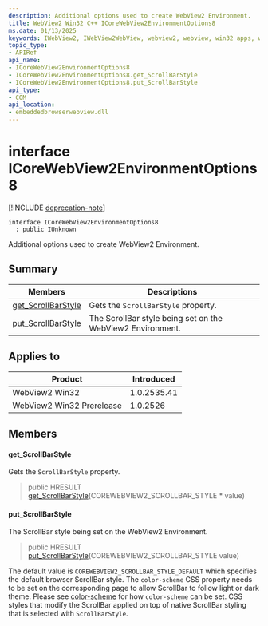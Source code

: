 ```yaml
---
description: Additional options used to create WebView2 Environment.
title: WebView2 Win32 C++ ICoreWebView2EnvironmentOptions8
ms.date: 01/13/2025
keywords: IWebView2, IWebView2WebView, webview2, webview, win32 apps, win32, edge, ICoreWebView2, ICoreWebView2Controller, browser control, edge html, ICoreWebView2EnvironmentOptions8
topic_type: 
- APIRef
api_name:
- ICoreWebView2EnvironmentOptions8
- ICoreWebView2EnvironmentOptions8.get_ScrollBarStyle
- ICoreWebView2EnvironmentOptions8.put_ScrollBarStyle
api_type:
- COM
api_location:
- embeddedbrowserwebview.dll
---
```


# interface ICoreWebView2EnvironmentOptions8

[!INCLUDE [deprecation-note](../includes/deprecation-note.md)]

```
interface ICoreWebView2EnvironmentOptions8
  : public IUnknown
```

Additional options used to create WebView2 Environment.

## Summary

 Members                        | Descriptions
--------------------------------|---------------------------------------------
[get_ScrollBarStyle](#get_scrollbarstyle) | Gets the `ScrollBarStyle` property.
[put_ScrollBarStyle](#put_scrollbarstyle) | The ScrollBar style being set on the WebView2 Environment.

## Applies to

Product                         | Introduced
--------------------------------|---------------------------------------------
WebView2 Win32            |    1.0.2535.41
WebView2 Win32 Prerelease |    1.0.2526

## Members

#### get_ScrollBarStyle

Gets the `ScrollBarStyle` property.

> public HRESULT [get_ScrollBarStyle](#get_scrollbarstyle)(COREWEBVIEW2_SCROLLBAR_STYLE * value)

#### put_ScrollBarStyle

The ScrollBar style being set on the WebView2 Environment.

> public HRESULT [put_ScrollBarStyle](#put_scrollbarstyle)(COREWEBVIEW2_SCROLLBAR_STYLE value)

The default value is `COREWEBVIEW2_SCROLLBAR_STYLE_DEFAULT` which specifies the default browser ScrollBar style. The `color-scheme` CSS property needs to be set on the corresponding page to allow ScrollBar to follow light or dark theme. Please see [color-scheme](https://developer.mozilla.org/docs/Web/CSS/color-scheme#declaring_color_scheme_preferences) for how `color-scheme` can be set. CSS styles that modify the ScrollBar applied on top of native ScrollBar styling that is selected with `ScrollBarStyle`.

